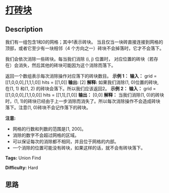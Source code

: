 # [打砖块][title]

## Description

我们有一组包含1和0的网格；其中1表示砖块。 当且仅当一块砖直接连接到网格的顶部，或者它至少有一块相邻（4 个方向之一）砖块不会掉落时，它才不会落下。

我们会依次消除一些砖块。每当我们消除 (i, j) 位置时， 对应位置的砖块（若存在）会消失，然后其他的砖块可能因为这个消除而落下。

返回一个数组表示每次消除操作对应落下的砖块数目。
            **示例 1：**    **输入：**    grid = [[1,0,0,0],[1,1,1,0]]    hits = [[1,0]]    **输出:** [2]    **解释:**    如果我们消除(1, 0)位置的砖块, 在(1, 1) 和(1, 2) 的砖块会落下。所以我们应该返回2。            **示例 2：**    **输入：**    grid = [[1,0,0,0],[1,1,0,0]]    hits = [[1,1],[1,0]]    **输出：** [0,0]    **解释：**    当我们消除(1, 0)的砖块时，(1, 1)的砖块已经由于上一步消除而消失了。所以每次消除操作不会造成砖块落下。注意(1, 0)砖块不会记作落下的砖块。

**注意:**

  * 网格的行数和列数的范围是[1, 200]。
  * 消除的数字不会超过网格的区域。
  * 可以保证每次的消除都不相同，并且位于网格的内部。
  * 一个消除的位置可能没有砖块，如果这样的话，就不会有砖块落下。


**Tags:** Union Find

**Difficulty:** Hard

## 思路

[title]: https://leetcode-cn.com/problems/bricks-falling-when-hit
